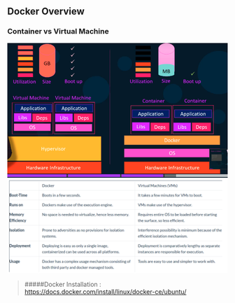 ## Docker Overview

### Container vs Virtual Machine
![alt text](ContainerVsVirtualMachine)
![alt text](dockerVsVirtualMachine)

> #####Docker Installation : https://docs.docker.com/install/linux/docker-ce/ubuntu/